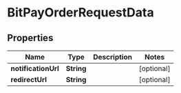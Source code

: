 

# BitPayOrderRequestData

## Properties

Name | Type | Description | Notes
------------ | ------------- | ------------- | -------------
**notificationUrl** | **String** |  |  [optional]
**redirectUrl** | **String** |  |  [optional]



